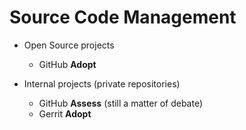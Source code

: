 # Source Code Management

  - Open Source projects
    - GitHub **Adopt**

  - Internal projects (private repositories)
    - GitHub **Assess** (still a matter of debate)
    - Gerrit **Adopt**
